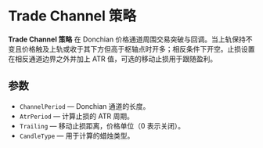 
# Trade Channel 策略

**Trade Channel 策略** 在 Donchian 价格通道周围交易突破与回调。当上轨保持不变且价格触及上轨或收于其下方但高于枢轴点时开多；相反条件下开空。止损设置在相反通道边界之外并加上 ATR 值，可选的移动止损用于跟随盈利。

## 参数

- `ChannelPeriod` — Donchian 通道的长度。
- `AtrPeriod` — 计算止损的 ATR 周期。
- `Trailing` — 移动止损距离，价格单位（0 表示关闭）。
- `CandleType` — 用于计算的蜡烛类型。
